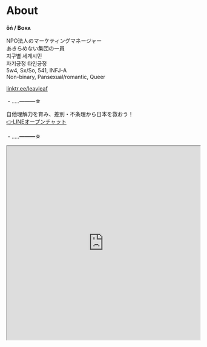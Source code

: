 # About
 
**öń / Bᴏʀᴀ**

NPO法人のマーケティングマネージャー  
あきらめない集団の一員  
지구별 세계시민  
자기긍정 타인긍정  
5w4, Sx/So, 541, INFJ-A  
Non-binary, Pansexual/romantic, Queer  

[linktr.ee/leavleaf](https://linktr.ee/leavleaf)

・‥…━━━☆

自他理解力を育み、差別・不条理から日本を救おう！  
[👉LINEオープンチャット](https://line.me/ti/g2/leS3ARrSeZPvVtQRY3dFDA)

・‥…━━━☆

<iframe src="https://www.openprocessing.org/sketch/891005/embed/" width="510" height="510"></iframe>

